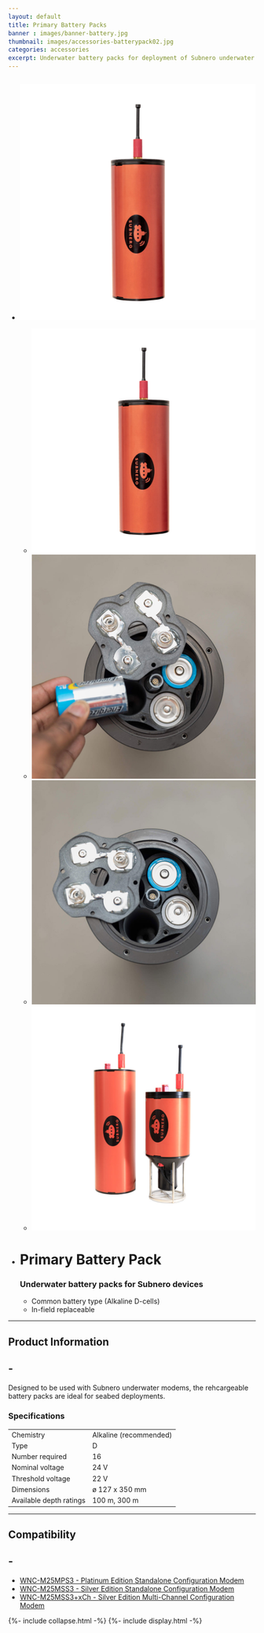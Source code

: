 ```yaml
---
layout: default
title: Primary Battery Packs
banner : images/banner-battery.jpg
thumbnail: images/accessories-batterypack02.jpg
categories: accessories
excerpt: Underwater battery packs for deployment of Subnero underwater modems.
---
```


<div class='full tall' style='background-image: url({{site.baseurl}}/{{page.banner}});'>
  <div class='row'>
    <div class='large-12 columns'>
      <!-- {% include section-header.html title=page.title tagline=page.tagline color=page.title_color class="big" %} -->
    </div>
  </div>
  <div class='four spacing'></div>
  <div class='four spacing'></div>
</div>

<div class='full'>
  <div class='row'>
      <ul class='gfXsQG'>
        <li class='accessories'>
            <div class='mod modBlogPost big'>
              <img id='main-img' src='/images/accessories-batterypack02.jpg'>
            </div>
            <div class='modGallery'>
              <ul class='media modTeamMember gallery shortcode-list'>
                <li class="member current-li"><a class='image-nav'><img src='/images/accessories-batterypack02.jpg'></a></li>
                <li class="member"><a class='image-nav'><img src='/images/accessories-batterypack03.jpg'></a></li>
                <li class="member"><a class='image-nav'><img src='/images/accessories-batterypack04.jpg'></a></li>
                <li class="member"><a class='image-nav'><img src='/images/accessories-batterypack01.jpg'></a></li>
              </ul>
            </div>
        </li>
        <li class='accessories'>
          <div class='hOXnHC'>
            <h1>Primary Battery Pack</h1>
            <h3>Underwater battery packs for Subnero devices</h3>
            <ul>
              <li>Common battery type (Alkaline D-cells)</li>
              <li>In-field replaceable</li>
            </ul>
          </div>
        </li>
      </ul>
      <hr>
      <div class='cGBxoB'>
        <div class='media hOXnHC modBlogPost'>
          <h2>Product Information</h2>
          <a class='media-body links collapsible' id ='batProduct'>
            <h2 class='right' id='batProduct-icon'>-</h2>
          </a>
        </div>
        <div class='media modBlogPost collapsible-content' id = 'batProductdata'>
          <p>Designed to be used with Subnero underwater modems, the rehcargeable battery packs are ideal for seabed deployments.</p>
          <h3>Specifications</h3>
          <table style="width:100%">
            <tr>
              <td>Chemistry</td>
              <td>Alkaline (recommended)</td>
            </tr>
            <tr>
              <td>Type</td>
              <td>D</td>
            </tr>
            <tr>
              <td>Number required</td>
              <td>16</td>
            </tr>
            <tr>
              <td>Nominal voltage</td>
              <td>24 V</td>
            </tr>
            <tr>
              <td>Threshold voltage</td>
              <td>22 V</td>
            </tr>
            <tr>
              <td>Dimensions</td>
              <td>ø 127 x 350 mm</td>
            </tr>
            <tr>
              <td>Available depth ratings</td>
              <td>100 m, 300 m</td>
            </tr>
          </table>
        </div>
      </div>
      <hr>
      <div class='cGBxoB'>
          <div class='media hOXnHC modBlogPost'>
            <h2>Compatibility</h2>
            <a class='media-body links collapsible' id ='batCompatibility'>
            <h2 class='right' id='batCompatibility-icon'>-</h2>
          </a>
          </div>
          <div class='media modBlogPost collapsible-content' id = 'batCompatibilitydata'>
            <ul class="shortcode-list">
              <li><a href="{{site.baseurl}}/products/wnc-m25mps3">WNC-M25MPS3 - Platinum Edition Standalone Configuration Modem</a></li>
              <li><a href="{{site.baseurl}}/products/wnc-m25mss3">WNC-M25MSS3 - Silver Edition Standalone Configuration Modem</a></li>
              <li><a href="{{site.baseurl}}/products/wnc-m25mss3+xch">WNC-M25MSS3+xCh - Silver Edition Multi-Channel Configuration Modem</a></li>
            </ul>
          </div>
      </div>
  </div>
</div>
{%- include collapse.html -%}
{%- include display.html -%}